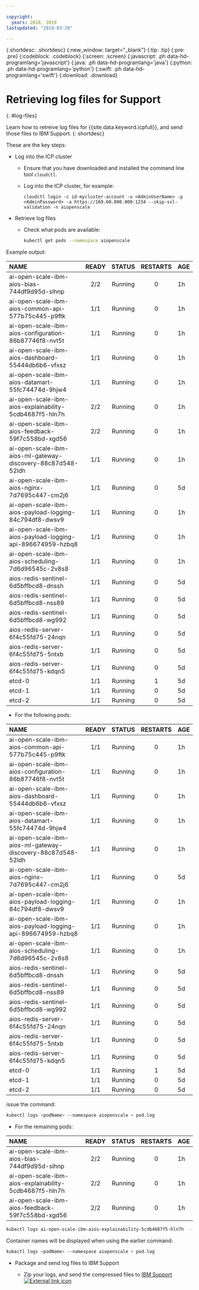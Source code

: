 ```yaml
---

copyright:
  years: 2018, 2019
lastupdated: "2019-03-28"

---
```


{:shortdesc: .shortdesc}
{:new_window: target="_blank"}
{:tip: .tip}
{:pre: .pre}
{:codeblock: .codeblock}
{:screen: .screen}
{:javascript: .ph data-hd-programlang='javascript'}
{:java: .ph data-hd-programlang='java'}
{:python: .ph data-hd-programlang='python'}
{:swift: .ph data-hd-programlang='swift'}
{:download: .download}

# Retrieving log files for Support
{: #log-files}

Learn how to retreive log files for {{site.data.keyword.icpfull}}, and send those files to IBM Support.
{: shortdesc}

These are the key steps:

- Log into the ICP cluster

    - Ensure that you have downloaded and installed the command line tool `cloudctl`.

    - Log into the ICP cluster, for example:

      ```curl
      cloudctl login -c id-mycluster-account -u <AdminUserName> -p <AdminPassword> -a https://169.60.000.000:1234 --skip-ssl-validation -n aiopenscale
      ```

- Retrieve log files

    - Check what pods are available:

      ```bash
      kubectl get pods --namespace aiopenscale
      ```

Example output:

| NAME | READY | STATUS | RESTARTS | AGE
|:---|:---:|:---:|:---:|:---|
| ai-open-scale-ibm-aios-bias-744df9d95d-slhnp | 2/2 | Running | 0 | 1h |
| ai-open-scale-ibm-aios-common-api-577b75c445-p9ftk | 1/1 | Running | 0 | 1h |
| ai-open-scale-ibm-aios-configuration-86b87746f8-nvt5t | 1/1 | Running | 0 | 1h |
| ai-open-scale-ibm-aios-dashboard-55444db6b6-vfxsz | 1/1 | Running | 0 | 1h |
| ai-open-scale-ibm-aios-datamart-55fc74474d-9hjw4 | 1/1 | Running | 0 | 1h |
| ai-open-scale-ibm-aios-explainability-5cdb4687f5-hln7h | 2/2 | Running | 0 | 1h |
| ai-open-scale-ibm-aios-feedback-59f7c558bd-xgd56 | 2/2 | Running | 0 | 1h |
| ai-open-scale-ibm-aios-ml-gateway-discovery-88c87d548-52ldh | 1/1 | Running | 0 | 1h |
| ai-open-scale-ibm-aios-nginx-7d7695c447-cm2j6 | 1/1 | Running | 0 | 5d |
| ai-open-scale-ibm-aios-payload-logging-84c794df8-dwsv9 | 1/1 | Running | 0 | 1h |
| ai-open-scale-ibm-aios-payload-logging-api-896674959-hzbq8 | 1/1 | Running | 0 | 1h |
| ai-open-scale-ibm-aios-scheduling-7d6d96545c-2v8s8 | 1/1 | Running | 0 | 1h |
| aios-redis-sentinel-6d5bffbcd8-dnssh | 1/1 | Running | 0 | 5d |
| aios-redis-sentinel-6d5bffbcd8-nss89 | 1/1 | Running | 0 | 5d |
| aios-redis-sentinel-6d5bffbcd8-wg992 | 1/1 | Running | 0 | 5d |
| aios-redis-server-6f4c55fd75-24nqn | 1/1 | Running | 0 | 5d |
| aios-redis-server-6f4c55fd75-5ntxb | 1/1 | Running | 0 | 5d |
| aios-redis-server-6f4c55fd75-kdqn5 | 1/1 | Running | 0 | 5d |
| etcd-0 | 1/1 | Running | 1 | 5d |
| etcd-1 | 1/1 | Running | 0 | 5d |
| etcd-2 | 1/1 | Running | 0 | 5d ||

- For the following pods:

| NAME | READY | STATUS | RESTARTS | AGE
|:---|:---:|:---:|:---:|:---|
| ai-open-scale-ibm-aios-common-api-577b75c445-p9ftk           | 1/1 |      Running |  0  |        1h |
| ai-open-scale-ibm-aios-configuration-86b87746f8-nvt5t        | 1/1 |      Running |  0  |        1h |
| ai-open-scale-ibm-aios-dashboard-55444db6b6-vfxsz            | 1/1 |      Running |  0  |        1h |
| ai-open-scale-ibm-aios-datamart-55fc74474d-9hjw4             | 1/1 |      Running |  0  |        1h |
| ai-open-scale-ibm-aios-ml-gateway-discovery-88c87d548-52ldh  | 1/1 |      Running |  0  |        1h |
| ai-open-scale-ibm-aios-nginx-7d7695c447-cm2j6                | 1/1 |      Running |  0  |        5d |
| ai-open-scale-ibm-aios-payload-logging-84c794df8-dwsv9       | 1/1 |      Running |  0  |        1h |
| ai-open-scale-ibm-aios-payload-logging-api-896674959-hzbq8   | 1/1 |      Running |  0  |        1h |
| ai-open-scale-ibm-aios-scheduling-7d6d96545c-2v8s8           | 1/1 |      Running |  0  |        1h |
| aios-redis-sentinel-6d5bffbcd8-dnssh                         | 1/1 |      Running |  0  |        5d |
| aios-redis-sentinel-6d5bffbcd8-nss89                         | 1/1 |      Running |  0  |        5d |
| aios-redis-sentinel-6d5bffbcd8-wg992                         | 1/1 |      Running |  0  |        5d |
| aios-redis-server-6f4c55fd75-24nqn                           | 1/1 |      Running |  0  |        5d |
| aios-redis-server-6f4c55fd75-5ntxb                           | 1/1 |      Running |  0  |        5d |
| aios-redis-server-6f4c55fd75-kdqn5                           | 1/1 |      Running |  0  |        5d |
| etcd-0                                                       | 1/1 |      Running |  1  |        5d |
| etcd-1                                                       | 1/1 |      Running |  0  |        5d |
| etcd-2                                                       | 1/1 |      Running |  0  |        5d ||

  issue the command:

  ```bash
  kubectl logs <podName> --namespace aiopenscale > pod.log
  ```

- For the remaining pods:

| NAME | READY | STATUS | RESTARTS | AGE
|:---|:---:|:---:|:---:|:---|
| ai-open-scale-ibm-aios-bias-744df9d95d-slhnp                 | 2/2 |      Running |  0  |        1h |
| ai-open-scale-ibm-aios-explainability-5cdb4687f5-hln7h       | 2/2 |      Running |  0  |        1h |
| ai-open-scale-ibm-aios-feedback-59f7c558bd-xgd56             | 2/2 |      Running |  0  |        1h ||

  ```bash
  kubectl logs ai-open-scale-ibm-aios-explainability-5cdb4687f5-hln7h  --container aios-bias --namespace aiopenscale
  ```

  Container names will be displayed when using the earlier command:

  ```bash
  kubectl logs <podName> --namespace aiopenscale > pod.log
  ```

- Package and send log files to IBM Support

    - Zip your logs, and send the compressed files to [IBM Support ![External link icon](../../icons/launch-glyph.svg "External link icon")](https://www.ibm.com/support/home/)
